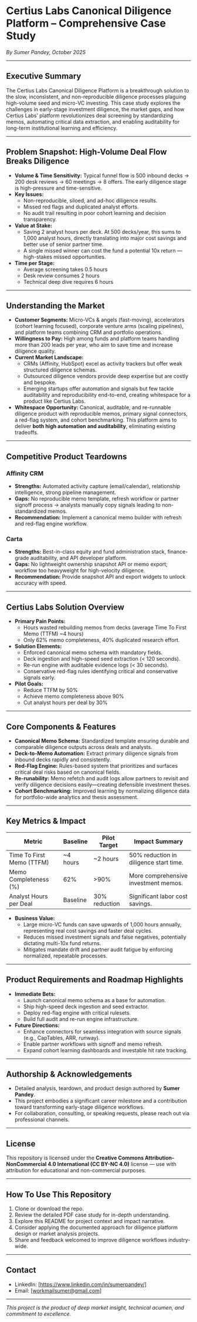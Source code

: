 # Certius Labs Canonical Diligence Platform – Comprehensive Case Study  
*By Sumer Pandey, October 2025*

---

## Executive Summary  
The Certius Labs Canonical Diligence Platform is a breakthrough solution to the slow, inconsistent, and non-reproducible diligence processes plaguing high-volume seed and micro-VC investing. This case study explores the challenges in early-stage investment diligence, the market gaps, and how Certius Labs’ platform revolutionizes deal screening by standardizing memos, automating critical data extraction, and enabling auditability for long-term institutional learning and efficiency.

---

## Problem Snapshot: High-Volume Deal Flow Breaks Diligence  
- **Volume & Time Sensitivity:** Typical funnel flow is 500 inbound decks → 200 desk reviews → 60 meetings → 8 offers. The early diligence stage is high-pressure and time-sensitive.  
- **Key Issues:**  
  - Non-reproducible, siloed, and ad-hoc diligence results.  
  - Missed red flags and duplicated analyst efforts.  
  - No audit trail resulting in poor cohort learning and decision transparency.  
- **Value at Stake:**  
  - Saving 2 analyst hours per deck. At 500 decks/year, this sums to 1,000 analyst hours, directly translating into major cost savings and better use of senior partner time.  
  - A single missed winner can cost the fund a potential 10x return — high-stakes missed opportunities.  
- **Time per Stage:**  
  - Average screening takes 0.5 hours  
  - Desk review consumes 2 hours  
  - Technical deep dive requires 6 hours  

---

## Understanding the Market  
- **Customer Segments:** Micro-VCs & angels (fast-moving), accelerators (cohort learning focused), corporate venture arms (scaling pipelines), and platform teams combining CRM and portfolio operations.  
- **Willingness to Pay:** High among funds and platform teams handling more than 200 leads per year, who aim to save time and increase diligence quality.  
- **Current Market Landscape:**  
  - CRMs (Affinity, HubSpot) excel as activity trackers but offer weak structured diligence schemas.  
  - Outsourced diligence vendors provide deep expertise but are costly and bespoke.  
  - Emerging startups offer automation and signals but few tackle auditability and reproducibility end-to-end, creating whitespace for a product like Certius Labs.  
- **Whitespace Opportunity:** Canonical, auditable, and re-runnable diligence product with reproducible memos, primary signal connectors, a red-flag system, and cohort benchmarking. This platform aims to deliver **both high automation and auditability**, eliminating existing tradeoffs.

---

## Competitive Product Teardowns  

### Affinity CRM  
- **Strengths:** Automated activity capture (email/calendar), relationship intelligence, strong pipeline management.  
- **Gaps:** No reproducible memo template, refresh workflow or partner signoff process → analysts manually copy signals leading to non-standardized memos.  
- **Recommendation:** Implement a canonical memo builder with refresh and red-flag engine workflow.

### Carta  
- **Strengths:** Best-in-class equity and fund administration stack, finance-grade auditability, and API developer platform.  
- **Gaps:** No lightweight ownership snapshot API or memo export; workflow too heavyweight for high-velocity diligence.   
- **Recommendation:** Provide snapshot API and export widgets to unlock accuracy with speed.

---

## Certius Labs Solution Overview  
- **Primary Pain Points:**  
  - Hours wasted rebuilding memos from decks (average Time To First Memo (TTFM) ~4 hours)  
  - Only 62% memo completeness, 40% duplicated research effort.  
- **Solution Elements:**  
  - Enforced canonical memo schema with mandatory fields.  
  - Deck ingestion and high-speed seed extraction (< 120 seconds).  
  - Re-run engine with auditable evidence logs (< 30 seconds).  
  - Conservative red-flag rules identifying critical and conservative signals early.  
- **Pilot Goals:**  
  - Reduce TTFM by 50%  
  - Achieve memo completeness above 90%  
  - Cut analyst hours per deal by 30%  

---

## Core Components & Features  
- **Canonical Memo Schema:** Standardized template ensuring durable and comparable diligence outputs across deals and analysts.  
- **Deck-to-Memo Automation:** Extract primary diligence signals from inbound decks rapidly and consistently.  
- **Red-Flag Engine:** Rules-based system that prioritizes and surfaces critical deal risks based on canonical fields.  
- **Re-runability:** Memo refetch and audit logs allow partners to revisit and verify diligence decisions easily—creating defensible investment theses.  
- **Cohort Benchmarking:** Improved learning by normalizing diligence data for portfolio-wide analytics and thesis assessment.

---

## Key Metrics & Impact  
| Metric                   | Baseline         | Pilot Target        | Impact Summary                               |
|--------------------------|------------------|---------------------|---------------------------------------------|
| Time To First Memo (TTFM)| ~4 hours          | ~2 hours            | 50% reduction in diligence start time.     |
| Memo Completeness (%)     | 62%              | >90%                | More comprehensive investment memos.       |
| Analyst Hours per Deal    | Baseline         | 30% reduction       | Significant labor cost savings.             |

- **Business Value:**  
  - Large micro-VC funds can save upwards of 1,000 hours annually, representing real cost savings and faster deal cycles.  
  - Reduces missed investment signals and false negatives, potentially dictating multi-10x fund returns.  
  - Mitigates mandate drift and partner audit fatigue by enforcing normalized, repeatable processes.

---

## Product Requirements and Roadmap Highlights  
- **Immediate Bets:**  
  - Launch canonical memo schema as a base for automation.  
  - Ship high-speed deck ingestion and seed extractor.  
  - Deploy red-flag engine with critical rulesets.  
  - Build full audit and re-run engine infrastructure.  
- **Future Directions:**  
  - Enhance connectors for seamless integration with source signals (e.g., CapTables, ARR, runway).  
  - Enable partner workflows with signoff and memo refresh.  
  - Expand cohort learning dashboards and investable hit rate tracking.

---

## Authorship & Acknowledgements  
- Detailed analysis, teardown, and product design authored by **Sumer Pandey**.  
- This project embodies a significant career milestone and a contribution toward transforming early-stage diligence workflows.  
- For collaboration, consulting, or speaking requests, please reach out via professional channels.

---

## License  
This repository is licensed under the **Creative Commons Attribution-NonCommercial 4.0 International (CC BY-NC 4.0)** license — use with attribution for educational and non-commercial purposes.

---

## How To Use This Repository  
1. Clone or download the repo.  
2. Review the detailed PDF case study for in-depth understanding.  
3. Explore this README for project context and impact narrative.  
4. Consider applying the documented approach for diligence platform design or market analysis projects.  
5. Share and feedback welcomed to improve diligence workflows industry-wide.  

---

## Contact  
- LinkedIn: [https://www.linkedin.com/in/sumerpandey/]  
- Email: [workmailsumer@gmail.com]  

---

*This project is the product of deep market insight, technical acumen, and commitment to excellence.*
